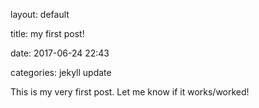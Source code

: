 layout: default

title: my first post!

date: 2017-06-24 22:43

categories: jekyll update

This is my very first post.  Let me know if it works/worked!
